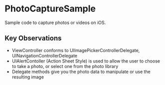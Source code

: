 PhotoCaptureSample
==================

Sample code to capture photos or videos on iOS.

## Key Observations

* ViewController conforms to UIImagePickerControllerDelegate, UINavigationControllerDelegate
* UIAlertContoller (Action Sheet Style) is used to allow the user to choose to take a photo, or select one from the photo library
* Delegate methods give you the photo data to manipulate or use the resulting image
